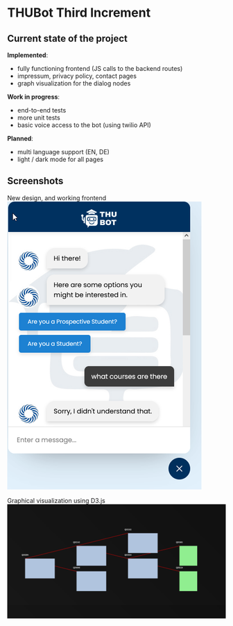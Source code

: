 # THUBot Third Increment

## Current state of the project

**Implemented**:
- fully functioning frontend (JS calls to the backend routes)
- impressum, privacy policy, contact pages
- graph visualization for the dialog nodes

**Work in progress**:
- end-to-end tests
- more unit tests
- basic voice access to the bot (using twilio API)

**Planned**:
- multi language support (EN, DE)
- light / dark mode for all pages


## Screenshots
New design, and working frontend
![inc3_newdesign.png](img%2Finc3_newdesign.png)

Graphical visualization using D3.js
![inc3_graphviz.png](img%2Finc3_graphviz.png)
